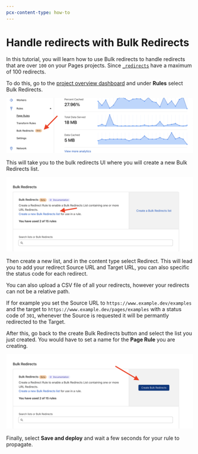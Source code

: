 ```yaml
---
pcx-content-type: how-to
---
```


# Handle redirects with Bulk Redirects

In this tutorial, you will learn how to use Bulk redirects to handle redirects that are over `100` on your Pages projects. Since [`_redirects`](https://developers.cloudflare.com/pages/platform/limits#redirects) have a maximum of 100 redirects. 

To do this, go to the [project overview dashboard](https://dash.cloudflare.com?to=/:account/:zone/rules) and under **Rules** select Bulk Redirects. 

![Bulk redirects option](./media/bulk_redirects_option.png)

This will take you to the bulk redirects UI where you will create a new Bulk Redirects list. 

![Create a new Bulk redirects list](./media/create_a_new_bulk_redirect_list.png)

Then create a new list, and in the content type select Redirect. This will lead you to add your redirect Source URL and Target URL, you can also specific the status code for each redirect. 

<Aside type="note">

You can also upload a CSV file of all your redirects, however your redirects can not be a relative path.

</Aside>

If for example you set the Source URL to `https://www.example.dev/examples` and the target to `https://www.example.dev/pages/examples` with a status code of `301`, whenever the Source is requested it will be permantly redirected to the Target.

After this, go back to the create Bulk Redirects button and select the list you just created. You would have to set a name for the **Page Rule** you are creating. 

![Create a new Bulk redirects](./media/create_new_bulk_redirect.png)

Finally, select **Save and deploy** and wait a few seconds for your rule to propagate. 



